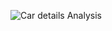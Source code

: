 ![Car details Analysis](https://github.com/avinabagh98/DataScienceCapstoneProject/assets/75163712/3228e506-b3c0-4e1f-a0c7-35f34f01665a)
